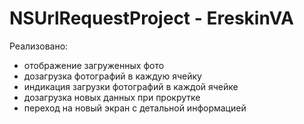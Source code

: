# NSUrlRequestProject - EreskinVA

Реализовано:
- отображение загруженных фото
- дозагрузка фотографий в каждую ячейку
- индикация загрузки фотографий в каждой ячейке
- дозагрузка новых данных при прокрутке
- переход на новый экран с детальной информацией

